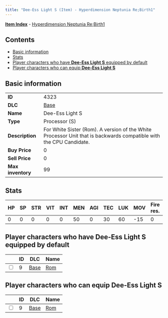 ```yaml
---
title: "Dee-Ess Light S (Item) - Hyperdimension Neptunia Re;Birth1"
---
```


[**Item Index**](/neptunia/rb1/item/index.html) - [Hyperdimension Neptunia Re;Birth1](/neptunia/rb1)

## Contents

- [Basic information](#basic-information)
- [Stats](#stats)
- [Player characters who have **Dee-Ess Light S** equipped by default](#player-characters-who-have-dee-ess-light-s-equipped-by-default)
- [Player characters who can equip **Dee-Ess Light S**](#player-characters-who-can-equip-dee-ess-light-s)

## Basic information

|   |   |
| -- | -- |
| **ID** | 4323 |
| **DLC** | [Base](/neptunia/rb1/dlc/1-base.html) |
| **Name** | Dee-Ess Light S |
| **Type** | Processor (S) |
| **Description** | For White Sister (Rom). A version of the White Processor Unit that is backwards compatible with the CPU Candidate. |
| **Buy Price** | 0 |
| **Sell Price** | 0 |
| **Max inventory** | 99 |


## Stats

| HP | SP | STR | VIT | INT | MEN | AGI | TEC | LUK | MOV | Fire res. | Ice res. | Wind res. | Lightning res. |
| -- | -- | --- | --- | --- | --- | --- | --- | --- | --- | --------- | -------- | --------- | -------------- |
| 0 | 0 | 0 | 0 | 0 | 50 | 0 | 30 | 60 | -15 | 0 | 0 | 0 | 0 |


## Player characters who have **Dee-Ess Light S** equipped by default

|    | ID | DLC | Name |
| -- | -- | --- | ---- |
| <input type="checkbox" id="rb1-player-1-9" class="trackbox" /> | 9 | [Base](/neptunia/rb1/dlc/1-base.html) | [Rom](/neptunia/rb1/player/1-9-rom.html) |


## Player characters who can equip **Dee-Ess Light S**

|    | ID | DLC | Name |
| -- | -- | --- | ---- |
| <input type="checkbox" id="rb1-player-1-9" class="trackbox" /> | 9 | [Base](/neptunia/rb1/dlc/1-base.html) | [Rom](/neptunia/rb1/player/1-9-rom.html) |
